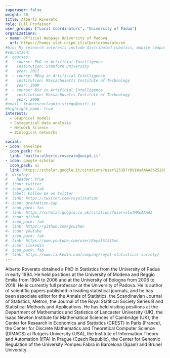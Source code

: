 ```yaml
---
superuser: false
weight: 20
title: Alberto Roverato
role: Full Professor
user_groups: ["Local Coordinators", "University of Padua"]
organizations:
- name: Official Webpage University of Padova
  url: https://homes.stat.unipd.it/albertoroverato/en
#bio: My research interests include distributed robotics, mobile computing and programmable matter.
#education:
#  courses:
#  - course: PhD in Artificial Intelligence
#    institution: Stanford University
#    year: 2012
#  - course: MEng in Artificial Intelligence
#    institution: Massachusetts Institute of Technology
#    year: 2009
#  - course: BSc in Artificial Intelligence
#    institution: Massachusetts Institute of Technology
#    year: 2008
#email: francescoclaudio.stingo@unifi.it
#highlight_name: true
interests:
  - Graphical models
  - Categorical data analysis
  - Network Science
  - Biological networks
  
social:
- icon: envelope
  icon_pack: fas
  link: 'mailto:alberto.roverato@unipd.it'
- icon: google-scholar
  icon_pack: ai
  link: https://scholar.google.it/citations?user%253D7rBViWsAAAAJ%2526hl%253Dit
#- display:
#    header: true
#  icon: twitter
#  icon_pack: fab
#  label: Follow me on Twitter
#  link: https://twitter.com/royalstatsoc
#- icon: graduation-cap
#  icon_pack: fas
#  link: https://scholar.google.co.uk/citations?user=sIwtMXoAAAAJ
#- icon: github
#  icon_pack: fab
#  link: https://github.com/gcushen
#- icon: youtube
#  icon_pack: fab
#  link: https://www.youtube.com/user/RoyalStatSoc
#- icon: linkedin
#  icon_pack: fab
#  link: https://www.linkedin.com/company/royal-statistical-society/
---
```


Alberto Roverato obtained a PhD in Statistics from the University of Padua in early 1994. He held positions at the University of Modena and Reggio Emilia from 1994 to 2006 and at the University of Bologna from 2006 to 2018. He is currently full professor at the University of Padova. He is author of scientific papers published in leading statistical journals, and he has been associate editor for the Annals of Statistics, the Scandinavian Journal of Statistics, Metron, the Journal of the Royal Statitical Society Series B and Statistical Methods and Applications. He has held visiting positions at the Department of Mathematics and Statistics of Lancaster University (UK), the Isaac Newton Institute for Mathematical Sciences of  Cambridge (UK), the Center for Research in Economics and Statistics (CREST) in Paris (France), the Center for Discrete Mathematics and Theoretical Computer Science (DIMACS) at Rutgers University (USA), the Institute of Information Theory and Automation (IITA) in Prague (Czech Republic), the Center for Genomic Regulation of the University Pompeu Fabra in Barcelona (Spain) and Brunel University.


